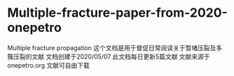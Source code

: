 # Multiple-fracture-paper-from-2020-onepetro
Multiple fracture propagation
这个文档是用于督促日常阅读关于暂堵压裂及多簇压裂的文献
文档创建于2020/05/07
此文档每日更新5篇文献
文献来源于onepetro.org
文献可自由下载
